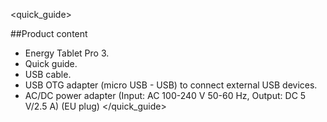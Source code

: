 <quick_guide> 

##Product content

* Energy Tablet Pro 3.
* Quick guide.
* USB cable.
* USB OTG adapter (micro USB - USB) to connect external USB devices.
* AC/DC power adapter (Input: AC 100-240 V 50-60 Hz, Output: DC 5 V/2.5 A) (EU plug)
</quick_guide>
